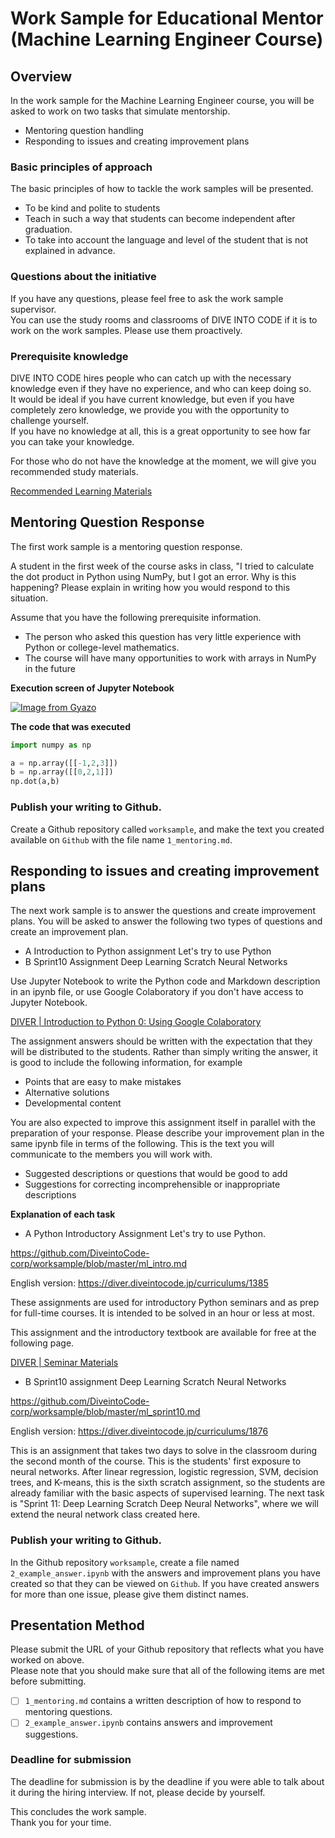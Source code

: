 # Work Sample for Educational Mentor (Machine Learning Engineer Course)

## Overview

In the work sample for the Machine Learning Engineer course, you will be asked to work on two tasks that simulate mentorship.

- Mentoring question handling
- Responding to issues and creating improvement plans

### Basic principles of approach

The basic principles of how to tackle the work samples will be presented.  

- To be kind and polite to students
- Teach in such a way that students can become independent after graduation.
- To take into account the language and level of the student that is not explained in advance.

### Questions about the initiative

If you have any questions, please feel free to ask the work sample supervisor.  
You can use the study rooms and classrooms of DIVE INTO CODE if it is to work on the work samples. Please use them proactively.

### Prerequisite knowledge

DIVE INTO CODE hires people who can catch up with the necessary knowledge even if they have no experience, and who can keep doing so.  
It would be ideal if you have current knowledge, but even if you have completely zero knowledge, we provide you with the opportunity to challenge yourself.  
If you have no knowledge at all, this is a great opportunity to see how far you can take your knowledge.  

For those who do not have the knowledge at the moment, we will give you recommended study materials.

[Recommended Learning Materials](https://github.com/DiveintoCode-corp/worksample/blob/master/learning_material_machine_learning_EN.md)

## Mentoring Question Response

The first work sample is a mentoring question response.

A student in the first week of the course asks in class, "I tried to calculate the dot product in Python using NumPy, but I got an error. Why is this happening? Please explain in writing how you would respond to this situation.

Assume that you have the following prerequisite information.

- The person who asked this question has very little experience with Python or college-level mathematics.
- The course will have many opportunities to work with arrays in NumPy in the future

**Execution screen of Jupyter Notebook**

[![Image from Gyazo](https://t.gyazo.com/teams/diveintocode/e9e3c6e91b7d4abd99001aa0848e4059.png)](https://diveintocode.gyazo.com/e9e3c6e91b7d4abd99001aa0848e4059)

**The code that was executed**

```py
import numpy as np

a = np.array([[-1,2,3]])
b = np.array([[0,2,1]])
np.dot(a,b)
```

### Publish your writing to Github.

Create a Github repository called `worksample`, and make the text you created available on `Github` with the file name `1_mentoring.md`.

## Responding to issues and creating improvement plans

The next work sample is to answer the questions and create improvement plans. You will be asked to answer the following two types of questions and create an improvement plan.

- A Introduction to Python assignment Let's try to use Python
- B Sprint10 Assignment Deep Learning Scratch Neural Networks

Use Jupyter Notebook to write the Python code and Markdown description in an ipynb file, or use Google Colaboratory if you don't have access to Jupyter Notebook.

[DIVER | Introduction to Python 0: Using Google Colaboratory](https://exam.diveintocode.jp/seminar_documents/54)

The assignment answers should be written with the expectation that they will be distributed to the students. Rather than simply writing the answer, it is good to include the following information, for example

- Points that are easy to make mistakes
- Alternative solutions
- Developmental content

You are also expected to improve this assignment itself in parallel with the preparation of your response. Please describe your improvement plan in the same ipynb file in terms of the following. This is the text you will communicate to the members you will work with.

- Suggested descriptions or questions that would be good to add
- Suggestions for correcting incomprehensible or inappropriate descriptions

**Explanation of each task**

- A Python Introductory Assignment Let's try to use Python.

https://github.com/DiveintoCode-corp/worksample/blob/master/ml_intro.md

English version: https://diver.diveintocode.jp/curriculums/1385

These assignments are used for introductory Python seminars and as prep for full-time courses. It is intended to be solved in an hour or less at most.

This assignment and the introductory textbook are available for free at the following page.

[DIVER | Seminar Materials](https://exam.diveintocode.jp/seminar_documents)

- B Sprint10 assignment Deep Learning Scratch Neural Networks

https://github.com/DiveintoCode-corp/worksample/blob/master/ml_sprint10.md

English version: https://diver.diveintocode.jp/curriculums/1876

This is an assignment that takes two days to solve in the classroom during the second month of the course. This is the students' first exposure to neural networks. After linear regression, logistic regression, SVM, decision trees, and K-means, this is the sixth scratch assignment, so the students are already familiar with the basic aspects of supervised learning. The next task is "Sprint 11: Deep Learning Scratch Deep Neural Networks", where we will extend the neural network class created here.

### Publish your writing to Github.

In the Github repository `worksample`, create a file named `2_example_answer.ipynb` with the answers and improvement plans you have created so that they can be viewed on `Github`. If you have created answers for more than one issue, please give them distinct names.

## Presentation Method

Please submit the URL of your Github repository that reflects what you have worked on above.  
Please note that you should make sure that all of the following items are met before submitting.  

- [ ] `1_mentoring.md` contains a written description of how to respond to mentoring questions.
- [ ] `2_example_answer.ipynb` contains answers and improvement suggestions.

### Deadline for submission

The deadline for submission is by the deadline if you were able to talk about it during the hiring interview. If not, please decide by yourself.  

This concludes the work sample.  
Thank you for your time.
